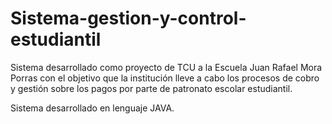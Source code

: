 # Sistema-gestion-y-control-estudiantil
Sistema desarrollado como proyecto de TCU a la Escuela Juan Rafael Mora Porras con el objetivo que la institución lleve a cabo los procesos de cobro y gestión sobre los pagos por parte de patronato escolar estudiantil.

Sistema desarrollado en lenguaje JAVA.
